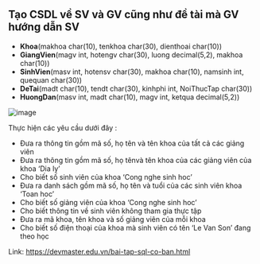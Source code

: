 
## Tạo CSDL về SV và GV cũng như đề tài mà GV hướng dẫn SV  

- **Khoa**(makhoa char(10), tenkhoa char(30), dienthoai char(10))  
- **GiangVien**(magv int, hotengv char(30), luong decimal(5,2), makhoa char(10))  
- **SinhVien**(masv int, hotensv char(30), makhoa char(10), namsinh int, quequan char(30))  
- **DeTai**(madt char(10), tendt char(30), kinhphi int, NoiThucTap char(30))  
- **HuongDan**(masv int, madt char(10), magv int, ketqua decimal(5,2))  


![image](https://github.com/user-attachments/assets/559fcc8c-7b31-44ae-b3a3-0258dfac9bb9)



Thực hiện các yêu cầu dưới đây :   

- Đưa ra thông tin gồm mã số, họ tên và tên khoa của tất cả các giảng viên
- Đưa ra thông tin gồm mã số, họ tênvà tên khoa của các giảng viên của khoa ‘Dia ly’
- Cho biết số sinh viên của khoa ‘Cong nghe sinh hoc’
- Đưa ra danh sách gồm mã số, họ tên và tuổi của các sinh viên khoa ‘Toan hoc’
- Cho biết số giảng viên của khoa ‘Cong nghe sinh hoc’
- Cho biết thông tin về sinh viên không tham gia thực tập
- Đưa ra mã khoa, tên khoa và số giảng viên của mỗi khoa
- Cho biết số điện thoại của khoa mà sinh viên có tên ‘Le Van Son’ đang theo học

Link:  https://devmaster.edu.vn/bai-tap-sql-co-ban.html 
